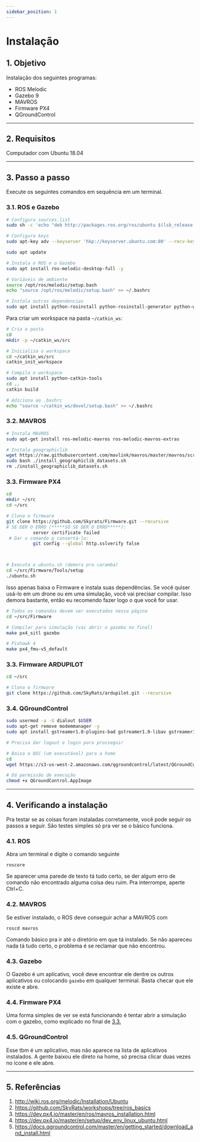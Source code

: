 ```yaml
---
sidebar_position: 1
---
```


# Instalação

## 1. Objetivo

Instalação dos seguintes programas:

- ROS Melodic
- Gazebo 9
- MAVROS
- Firmware PX4
- QGroundControl

---

## 2. Requisitos

Computador com Ubuntu 18.04

---

## 3. Passo a passo

Execute os seguintes comandos em sequência em um terminal.

### 3.1. ROS e Gazebo

```bash
# Configura sources.list
sudo sh -c 'echo "deb http://packages.ros.org/ros/ubuntu $(lsb_release -sc) main" > /etc/apt/sources.list.d/ros-latest.list'

# Configura keys
sudo apt-key adv --keyserver 'hkp://keyserver.ubuntu.com:80' --recv-key C1CF6E31E6BADE8868B172B4F42ED6FBAB17C654

sudo apt update

# Instala o ROS e o Gazebo
sudo apt install ros-melodic-desktop-full -y

# Variáveis de ambiente
source /opt/ros/melodic/setup.bash
echo "source /opt/ros/melodic/setup.bash" >> ~/.bashrc

# Instala outras dependencias
sudo apt install python-rosinstall python-rosinstall-generator python-wstool build-essential
```

Para criar um workspace na pasta `~/catkin_ws`:

```bash
# Cria a pasta
cd
mkdir -p ~/catkin_ws/src

# Inicializa o workspace
cd ~/catkin_ws/src
catkin_init_workspace

# Compila o workspace
sudo apt install python-catkin-tools
cd ..
catkin build

# Adiciona ao .bashrc
echo "source ~/catkin_ws/devel/setup.bash" >> ~/.bashrc
```

### 3.2. MAVROS

```bash
# Instala MAVROS
sudo apt-get install ros-melodic-mavros ros-melodic-mavros-extras

# Instala geographiclib
wget https://raw.githubusercontent.com/mavlink/mavros/master/mavros/scripts/install_geographiclib_datasets.sh
sudo bash ./install_geographiclib_datasets.sh
rm ./install_geographiclib_datasets.sh
```

### 3.3. Firmware PX4

```bash
cd
mkdir ~/src
cd ~/src

# Clona o firmware
git clone https://github.com/Skyrats/Firmware.git --recursive
# SE DER O ERRO (*****SÓ SE DER O ERRO*****):
          server certificate failed
 # Dar o comando p consertá-lo:
          git config --global http.sslverify false



# Executa o ubuntu.sh (demora pra caramba)
cd ~/src/Firmware/Tools/setup
./ubuntu.sh
```

Isso apenas baixa o Firmware e instala suas dependências. Se você quiser usá-lo em um drone ou em uma simulação, você vai precisar compilar. Isso demora bastante, então eu recomendo fazer logo o que você for usar. 

<a id="compilar"></a>

```bash
# Todos os comandos devem ser executados nessa página
cd ~/src/Firmware

# Compilar para simulação (vai abrir o gazebo no final)
make px4_sitl gazebo

# Pixhawk 4
make px4_fmu-v5_default
```

### 3.3. Firmware ARDUPILOT

```bash
cd ~/src

# Clona o firmware
git clone https://github.com/SkyRats/ardupilot.git --recursive

```


### 3.4. QGroundControl

```bash
sudo usermod -a -G dialout $USER
sudo apt-get remove modemmanager -y
sudo apt install gstreamer1.0-plugins-bad gstreamer1.0-libav gstreamer1.0-gl -y

# Precisa dar logout e login para prosseguir

# Baixa o QGC (um executável) para a home
cd
wget https://s3-us-west-2.amazonaws.com/qgroundcontrol/latest/QGroundControl.AppImage

# Dá permissão de execução
chmod +x QGroundControl.AppImage
```

---

## 4. Verificando a instalação

Pra testar se as coisas foram instaladas corretamente, você pode seguir os passos a seguir. São testes simples só pra ver se o básico funciona.

### 4.1. ROS

Abra um terminal e digite o comando seguinte

```
roscore
```

Se aparecer uma parede de texto tá tudo certo, se der algum erro de comando não encontrado alguma coisa deu ruim. Pra interrompe, aperte Ctrl+C.

### 4.2. MAVROS

Se estiver instalado, o ROS deve conseguir achar a MAVROS com

```
roscd mavros
```

Comando básico pra ir até o diretório em que tá instalado. Se não apareceu nada tá tudo certo, o problema é se reclamar que não encontrou.

### 4.3. Gazebo

O Gazebo é um aplicativo, vocẽ deve encontrar ele dentre os outros aplicativos ou colocando `gazebo` em qualquer terminal. Basta checar que ele existe e abre.

### 4.4. Firmware PX4

Uma forma simples de ver se está funcionando é tentar abrir a simulação com o gazebo, como explicado no final de [3.3.](#compilar)

### 4.5. QGroundControl

Esse tbm é um aplicativo, mas não aparece na lista de aplicativos instalados. A gente baixou ele direto na home, só precisa clicar duas vezes no ícone e ele abre.

---

## 5. Referências

1. http://wiki.ros.org/melodic/Installation/Ubuntu
2. https://github.com/SkyRats/workshops/tree/ros_basics
3. https://dev.px4.io/master/en/ros/mavros_installation.html
4. https://dev.px4.io/master/en/setup/dev_env_linux_ubuntu.html
5. https://docs.qgroundcontrol.com/master/en/getting_started/download_and_install.html
